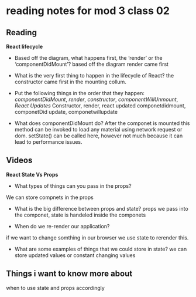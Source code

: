 # reading notes for mod 3 class 02

## Reading


**React lifecycle**

+ Based off the diagram, what happens first, the ‘render’ or the ‘componentDidMount’?
based off the diagram render came first

+ What is the very first thing to happen in the lifecycle of React?
the constructor came first in the mounting collum. 

+ Put the following things in the order that they happen: *componentDidMount*, *render*, *constructor*, *componentWillUnmount*, *React Updates*
Constructor, render, react updated componetdidmount, componetDid update, componetwillupdate

+ What does componentDidMount do?
After the componet is mounted this method can be invoked to load any material using network request or dom. setState() can be called here, however not much because it can lead to performance issues.



## Videos

**React State Vs Props**

+ What types of things can you pass in the props?

We can store compnets in the props

+ What is the big difference between props and state?
props we pass into the componet, state is handeled inside the componets

+ When do we re-render our application?

if we want to change somthing in our browser we use state to rerender this.

+ What are some examples of things that we could store in state?
we can store updated values or constant changing values

## Things i want to know more about

when to use state and props accordingly